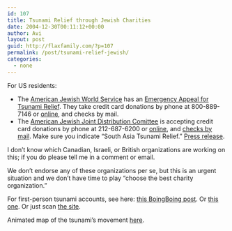 ```yaml
---
id: 107
title: Tsunami Relief through Jewish Charities
date: 2004-12-30T00:11:12+00:00
author: Avi
layout: post
guid: http://flaxfamily.com/?p=107
permalink: /post/tsunami-relief-jewish/
categories:
  - none
---
```

For US residents:

  * The [American Jewish World Service](http://www.ajws.org/index.cfm) has an [Emergency Appeal for Tsunami Relief](http://www.ajws.org/index.cfm?section_id=15). They take credit card donations by phone at 800-889-7146 or [online](https://secure3.ctsg.com/AJWS/donation/index.asp?Item=167), and checks by mail.
  * The [American Jewish Joint Distribution Comittee](https://www.jdc.org/) is accepting credit card donations by phone at 212-687-6200 or [online](https://www.jdc.org/donation/jdc_form.cfm), and [checks by mail](http://www.jdc.org/news_press_122904.html). Make sure you indicate &#8220;South Asia Tsunami Relief.&#8221; [Press release](http://www.jdc.org/news_press_122904.html).

I don&#8217;t know which Canadian, Israeli, or British organizations are working on this; if you do please tell me in a comment or email.

We don&#8217;t endorse any of these organizations per se, but this is an urgent situation and we don&#8217;t have time to play &#8220;choose the best charity organization.&#8221;

For first-person tsunami accounts, see here: [this BoingBoing post](http://www.boingboing.net/2004/12/27/smses_from_sri_lanka.html). Or [this one](http://www.boingboing.net/2004/12/27/tsunami_blog_coverag.html). Or just scan [the site](http://www.boingboing.net/).

Animated map of the tsunami&#8217;s movement [here](http://www.boingboing.net/2004/12/27/animations_of_tsunam.html).